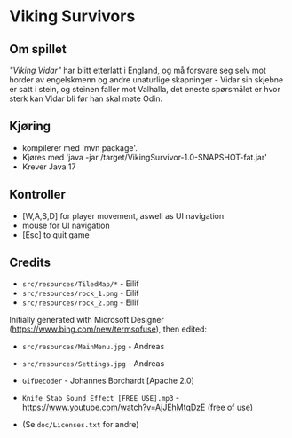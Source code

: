 # Viking Survivors
## Om spillet

*"Viking Vidar"* har blitt etterlatt i England, og må forsvare seg selv mot horder av engelskmenn og andre unaturlige
skapninger - Vidar sin skjebne er satt i stein, og steinen faller mot Valhalla, det eneste spørsmålet er hvor
sterk kan Vidar bli før han skal møte Odin.

## Kjøring
* kompilerer med 'mvn package'.
* Kjøres med 'java -jar /target/VikingSurvivor-1.0-SNAPSHOT-fat.jar'
* Krever Java 17

## Kontroller
* [W,A,S,D] for player movement, aswell as UI navigation
* mouse for UI navigation
* [Esc] to quit game


## Credits

* `src/resources/TiledMap/*` - Eilif
* `src/resources/rock_1.png` - Eilif
* `src/resources/rock_2.png` - Eilif

Initially generated with Microsoft Designer (https://www.bing.com/new/termsofuse), then edited:
*  `src/resources/MainMenu.jpg` - Andreas  
*  `src/resources/Settings.jpg` - Andreas

* `GifDecoder` - Johannes Borchardt [Apache 2.0]
* `Knife Stab Sound Effect [FREE USE].mp3` - https://www.youtube.com/watch?v=AjJEhMtqDzE (free of use)

* (Se `doc/Licenses.txt` for andre)


